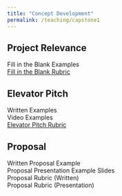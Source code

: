 ```yaml
---
title: "Concept Development"
permalink: /teaching/capstone1
---
```


## Project Relevance  
Fill in the Blank Examples  
[Fill in the Blank Rubric](/files/CET49xRubricRelevance.pdf)  

## Elevator Pitch
Written Examples  
Video Examples  
[Elevator Pitch Rubric](/files/CET49xRubricElevatorPitch.pdf)  

## Proposal
Written Proposal Example  
Proposal Presentation Example Slides  
Proposal Rubric (Written)  
Proposal Rubric (Presentation)  
